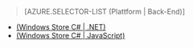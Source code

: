 ﻿> [AZURE.SELECTOR-LIST (Plattform | Back-End)]
- [(Windows Store C# | .NET)](../articles/mobile-services-dotnet-backend-windows-store-dotnet-aad-rbac.md)
- [(Windows Store C# | JavaScript)](../articles/mobile-services-javascript-backend-windows-store-dotnet-aad-rbac.md)

<!--HONumber=49-->